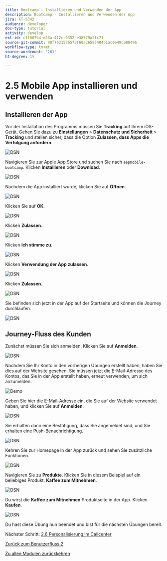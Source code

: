 ```yaml
---
title: Bootcamp - Installieren und Verwenden der App
description: Bootcamp - Installieren und Verwenden der App
jira: KT-5342
audience: developer
doc-type: tutorial
activity: develop
exl-id: c1f007b4-e28a-412c-9352-e38579a2fc71
source-git-commit: 90f7621536573f60ac6585404b1ac0e49cb08496
workflow-type: tm+mt
source-wordcount: '261'
ht-degree: 1%

---
```


# 2.5 Mobile App installieren und verwenden


## Installieren der App

Vor der Installation des Programms müssen Sie **Tracking** auf Ihrem iOS-Gerät. Gehen Sie dazu zu **Einstellungen** > **Datenschutz und Sicherheit** > **Tracking** und stellen sicher, dass die Option **Zulassen, dass Apps die Verfolgung anfordern**.

![DSN](./../uc3/images/app4.png)

Navigieren Sie zur Apple App Store und suchen Sie nach `aepmobile-bootcamp`. Klicken **Installieren** oder **Download**.

![DSN](./../uc3/images/app1.png)

Nachdem die App installiert wurde, klicken Sie auf **Öffnen**.

![DSN](./../uc3/images/app2.png)

Klicken Sie auf **OK**.

![DSN](./../uc3/images/app9.png)

Klicken **Zulassen**.

![DSN](./../uc3/images/app3.png)

Klicken **Ich stimme zu**.

![DSN](./../uc3/images/app7.png)

Klicken **Verwendung der App zulassen**.

![DSN](./../uc3/images/app8.png)

Klicken **Zulassen**.

![DSN](./../uc3/images/app5.png)

Sie befinden sich jetzt in der App auf der Startseite und können die Journey durchlaufen.

![DSN](./../uc3/images/app12.png)

## Journey-Fluss des Kunden

Zunächst müssen Sie sich anmelden. Klicken Sie auf **Anmelden**.

![DSN](./../uc3/images/app13.png)

Nachdem Sie Ihr Konto in den vorherigen Übungen erstellt haben, haben Sie dies auf der Website gesehen. Sie müssen jetzt die E-Mail-Adresse des Kontos, das Sie in der App erstellt haben, erneut verwenden, um sich anzumelden.

![Demo](./../uc3/images/pv1.png)

Geben Sie hier die E-Mail-Adresse ein, die Sie auf der Website verwendet haben, und klicken Sie auf **Anmelden**.

![DSN](./../uc3/images/app14.png)

Sie erhalten dann eine Bestätigung, dass Sie angemeldet sind, und Sie erhalten eine Push-Benachrichtigung.

![DSN](./../uc3/images/app15.png)

Kehren Sie zur Homepage in der App zurück und sehen Sie zusätzliche Funktionen.

![DSN](./../uc3/images/app17.png)

Navigieren Sie zu **Produkte**. Klicken Sie in diesem Beispiel auf ein beliebiges Produkt. **Kaffee zum Mitnehmen**.

![DSN](./images/app19.png)

Du wirst die **Kaffee zum Mitnehmen** Produktseite in der App. Klicken **Kaufen**.

![DSN](./images/app20.png)

Du hast diese Übung nun beendet und bist für die nächsten Übungen bereit.

Nächster Schritt: [2.6 Personalisierung im Callcenter](./ex6.md)

[Zurück zum Benutzerfluss 2](./uc2.md)

[Zu allen Modulen zurückkehren](../../overview.md)
